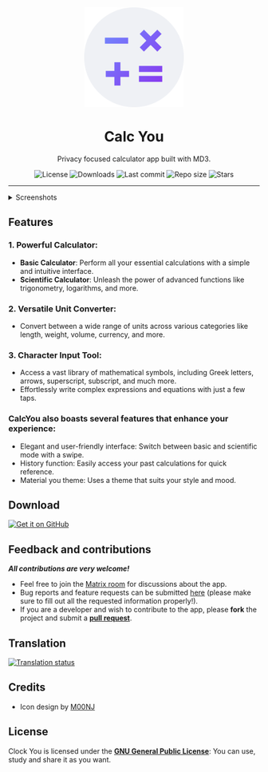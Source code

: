 <!-- ---------- Header ---------- -->
<div align="center">
  <img width="200" height="200" src="fastlane/metadata/android/en-US/images/icon.png">
  <h1>Calc You</h1>
<p>Privacy focused calculator app built with MD3.</p>

<!-- ---------- Badges ---------- -->
  <div align="center">
    <img alt="License" src="https://img.shields.io/github/license/you-apps/CalcYou?color=c3e7ff&style=flat-square">
    <img alt="Downloads" src="https://img.shields.io/github/downloads/you-apps/CalcYou/total.svg?color=c3e7ff&style=flat-square">
    <img alt="Last commit" src="https://img.shields.io/github/last-commit/you-apps/CalcYou?color=c3e7ff&style=flat-square">
    <img alt="Repo size" src="https://img.shields.io/github/repo-size/you-apps/CalcYou?color=c3e7ff&style=flat-square">
    <img alt="Stars" src="https://img.shields.io/github/stars/you-apps/CalcYou?color=c3e7ff&style=flat-square">
    <br>
</div>
</div>

<!-- ---------- Description ---------- -->

---

<details>
  <summary>  Screenshots</summary>
<p align="center">
  <img src="fastlane/metadata/android/en-US/images/phoneScreenshots/1.png" width="30%" />
  <img src="fastlane/metadata/android/en-US/images/phoneScreenshots/2.png" width="30%" />
  <img src="fastlane/metadata/android/en-US/images/phoneScreenshots/3.png" width="30%" />
</p>
<p align="center">
  <img src="fastlane/metadata/android/en-US/images/phoneScreenshots/4.png" width="30%" />
  <img src="fastlane/metadata/android/en-US/images/phoneScreenshots/5.png" width="30%" />
</p>
</details>

## Features

### 1. Powerful Calculator:

- **Basic Calculator**: Perform all your essential calculations with a simple and intuitive
  interface.
- **Scientific Calculator**: Unleash the power of advanced functions like trigonometry, logarithms,
  and more.

### 2. Versatile Unit Converter:

- Convert between a wide range of units across various categories like length, weight, volume,
  currency, and more.

### 3. Character Input Tool:

- Access a vast library of mathematical symbols, including Greek letters, arrows, superscript,
  subscript, and much more.
- Effortlessly write complex expressions and equations with just a few taps.

### CalcYou also boasts several features that enhance your experience:

- Elegant and user-friendly interface: Switch between basic and scientific mode with a swipe.
- History function: Easily access your past calculations for quick reference.
- Material you theme: Uses a theme that suits your style and mood.

<!-- ---------- Download ---------- -->

## Download

[<img src="https://github.com/machiav3lli/oandbackupx/blob/034b226cea5c1b30eb4f6a6f313e4dadcbb0ece4/badge_github.png" alt="Get it on GitHub" height="80">](https://github.com/you-apps/Calcyou/releases)

<!-- ---------- Contribution ---------- -->

## Feedback and contributions

***All contributions are very welcome!***

* Feel free to join the [Matrix room](https://matrix.to/#/#you-apps:matrix.org) for discussions about the app.
* Bug reports and feature requests can be submitted [here](https://github.com/you-apps/CalcYou/issues) (please make sure to fill out all the requested information properly!).
* If you are a developer and wish to contribute to the app, please **fork** the project and submit a [**pull request**](https://help.github.com/articles/about-pull-requests/).

## Translation
<a href="https://hosted.weblate.org/projects/you-apps/calc-you/">
<img src="https://hosted.weblate.org/widgets/you-apps/-/calc-you/287x66-grey.png" alt="Translation status" />
</a>

## Credits
* Icon design by [M00NJ](https://github.com/M00NJ)

## License

Clock You is licensed under the [**GNU General Public License**](https://www.gnu.org/licenses/gpl.html): You can use, study and share it as you want.
